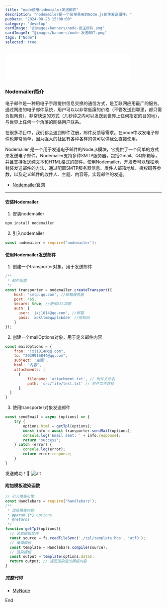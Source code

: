 ```yaml
---
title: "node使用nodemailer发送邮件"
description: "nodemailer是一个简单易用的Node.js邮件发送组件。"
pubDate: "2024-08-23 15:00:00"
category: "develop"
cardImage: "@images/banners/node-发送邮件.png"
cardImage2: "@images/banners/node-发送邮件.png"
tags: ["Node"]
selected: true
---
```

<iframe frameborder="no" border="0" marginwidth="0" marginheight="0" width=80% height=86 src="//music.163.com/outchain/player?type=2&id=1435253178&auto=1&height=66"></iframe>


### ‌Nodemailer简介
电子邮件是—种用电子手段提供信息交换的通信方式，是互联网应用最广的服务。通过网络的电子邮件系统，用户可以以非常低廉的价格（不管发送到哪里，都只需负担网费）、非常快速的方式（几秒钟之内可以发送到世界上任何指定的目的地），与世界上任何一个角落的网络用户联系。

在很多项目中，我们都会遇到邮件注册，邮件反馈等需求。在node中收发电子邮件也非常简单，因为强大的社区有各种各样的包可以供我么直接使用。

‌Nodemailer‌ 是一个用于发送电子邮件的Node.js模块，它提供了一个简单的方式来发送电子邮件。Nodemailer支持多种SMTP服务器，包括Gmail、QQ邮箱等，并且支持发送纯文本和HTML格式的邮件。使用Nodemailer，开发者可以轻松地封装发送邮件的方法，通过配置SMTP服务器信息、发件人邮箱地址、授权码等参数，以及定义邮件的收件人、主题、内容等，实现邮件的发送。

- [‌Nodemailer‌官网](https://www.nodemailer.com/)

-- -
#### 安装Nodemailer
1. 安装nodemailer
```bash
npm install nodemailer
```
2. 引入nodemailer
```javascript
const nodemailer = require('nodemailer');
```

#### 使用Nodemailer发送邮件
1. 创建一个transporter对象，用于发送邮件
```javascript
/**
 * 邮件配置
 */
const transporter = nodemailer.createTransport({
    host: 'smtp.qq.com', //邮箱服务器
    port: 465,
    secure: true, //使用SSL加密
    auth: {
      user: 'jxj1014@qq.com', //邮箱
      pass: 'xdkltmeqwplcbdde' //授权码
    }
});
```
2. 创建一个mailOptions对象，用于定义邮件内容
```javascript
const mailOptions = {
    from: "jxj1014@qq.com",
    to: "2039916844@qq.com",
    subject: '主题',
    html: "内容",
    attachments: [
      {
          filename: 'attachment.txt', // 附件文件名
          path: 'src/file/test.txt' // 附件文件路径
      }
  ]
}
```
3. 使用transporter对象发送邮件
```javascript
const sendEmail = async (options) => {
    try {
        options.html = getTpl(options);
        const info = await transporter.sendMail(options);
        console.log('Email sent: ' + info.response);
        return 'success';
    } catch (error) {
        console.log(error);
        return error.response;
    }
}

```
发送成功！🎉
![alt](@images/postsimg/nodemail.png)

#### 附加模板渲染函数
```javascript
// 引入模板引擎
const Handlebars = require('handlebars');
/**
 * 渲染模板内容
 * @param {*} options 
 * @returns 
 */
function getTpl(options){
  // 读取模板文件
  const source = fs.readFileSync('./tpl/template.hbs', 'utf8');
  // 编译模板
  const template = Handlebars.compile(source);
  // 渲染模板
  const output = template(options.data);
  return output; // 返回渲染后的模板内容
}
```

##### 完整代码
- [MyNode](https://github.com/ycy1/myNode)


End

